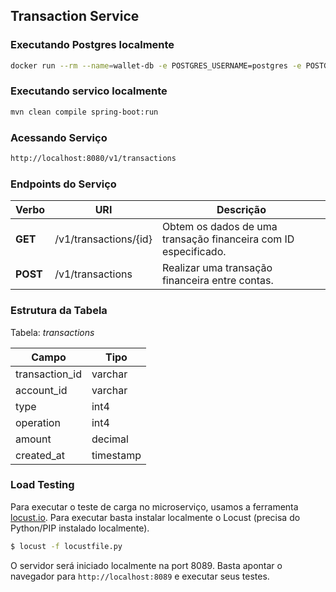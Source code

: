 ## Transaction Service

### Executando Postgres localmente

```bash
docker run --rm --name=wallet-db -e POSTGRES_USERNAME=postgres -e POSTGRES_PASSWORD=postgres -p 5432:5432 -d postgres
```

### Executando servico localmente

```bash
mvn clean compile spring-boot:run
```

### Acessando Serviço

```bash
http://localhost:8080/v1/transactions
```

### Endpoints do Serviço

Verbo|URI|Descrição
-----|---|---------
**GET**|/v1/transactions/{id}|Obtem os dados de uma transação financeira com ID especificado.
**POST**|/v1/transactions|Realizar uma transação financeira entre contas.

### Estrutura da Tabela

Tabela: *transactions*

Campo|Tipo
-----|----
transaction_id|varchar
account_id|varchar
type|int4
operation|int4
amount|decimal
created_at|timestamp

### Load Testing

Para executar o teste de carga no microserviço, usamos a ferramenta [locust.io](https://locust.io). Para executar basta instalar localmente o Locust (precisa do Python/PIP instalado localmente).

```bash
$ locust -f locustfile.py
```

O servidor será iniciado localmente na port 8089. Basta apontar o navegador para `http://localhost:8089` e executar seus testes.
